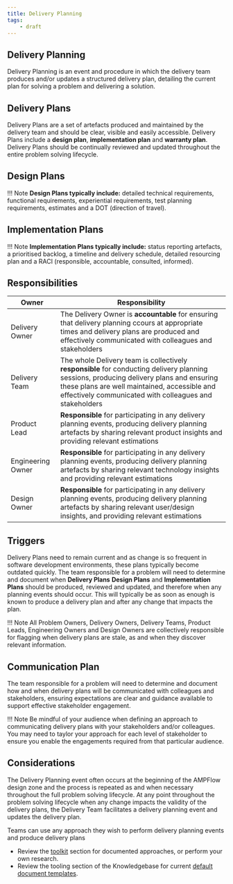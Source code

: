 ```yaml
---
title: Delivery Planning
tags:
    - draft
---
```


## Delivery Planning

Delivery Planning is an event and procedure in which the delivery team produces and/or updates a structured delivery plan, detailing the current plan for solving a problem and delivering a solution. 


## Delivery Plans

Delivery Plans are a set of artefacts produced and maintained by the delivery team and should be clear, visible and easily accessible. Delivery Plans include a **design plan**, **implementation plan** and **warranty plan**. Delivery Plans should be continually reviewed and updated throughout the entire problem solving lifecycle. 

## Design Plans

!!! Note
    **Design Plans typically include:** detailed technical requirements, functional requirements, experiential requirements, test planning requirements, estimates and a DOT (direction of travel).

## Implementation Plans

!!! Note
    **Implementation Plans typically include:** status reporting artefacts, a prioritised backlog, a timeline and delivery schedule, detailed resourcing plan and a RACI (responsible, accountable, consulted, informed).



## Responsibilities

| Owner                 | Responsibility |
|---|---|
| Delivery Owner        | The Delivery Owner is **accountable** for ensuring that delivery planning ccours at appropriate times and delivery plans are produced and effectively communicated with colleagues and stakeholders |
| Delivery Team         | The whole Delivery team is collectively **responsible** for conducting delivery planning sessions, producing delivery plans and ensuring these plans are well maintained, accessible and effectively communicated with colleagues and stakeholders |
| Product Lead          | **Responsible** for participating in any delivery planning events, producing delivery planning artefacts by sharing relevant product insights and providing relevant estimations |
| Engineering Owner     | **Responsible** for participating in any delivery planning events, producing delivery planning artefacts by sharing relevant technology  insights and providing relevant estimations |
| Design Owner          | **Responsible** for participating in any delivery planning events, producing delivery planning artefacts by sharing relevant user/design   insights, and providing relevant estimations |

## Triggers

Delivery Plans need to remain current and as change is so frequent in software development environments, these plans typically become outdated quickly.
The team responsible for a problem will need to determine and document when **Delivery Plans** **Design Plans** and **Implementation Plans** should be produced, reviewed and updated, and therefore when any planning events should occur. This will typically be as soon as enough is known to produce a delivery plan and after any change that impacts the plan. 

!!! Note
    All Problem Owners, Delivery Owners, Delivery Teams, Product Leads, Engineering Owners and Design Owners are collectively responsible for flagging when delivery plans are stale, as and when they discover relevant information.

## Communication Plan

The team responsible for a problem will need to determine and document how and when delivery plans will be communicated with colleagues and stakeholders, ensuring expectations are clear and guidance available to support effective stakeholder engagement.  

!!! Note
    Be mindful of your audience when defining an approach to communicating delivery plans with your stakeholders and/or colleagues. You may need to taylor your approach for each level of stakeholder to ensure you enable the engagements required from that particular audience.

## Considerations

The Delivery Planning event often occurs at the beginning of the AMPFlow design zone and the process is repeated as and when necessary throughout the full problem solving lifecycle. At any point throughout the problem solving lifecycle when any change impacts the validity of the delivery plans, the Delivery Team facilitates a delivery planning event and updates the delivery plan.

Teams can use any approach they wish to perform delivery planning events and produce delivery plans

- Review the [toolkit](../../Toolkit/index.md) section for documented approaches, or perform your own research.
- Review the tooling section of the Knowledgebase for current [default document templates](https://knowledgebase.platformdev.amdigital.co.uk/Tools-and-Providers/AMPFlow-Governance/).